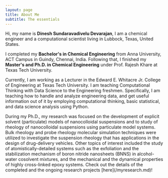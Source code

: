 ```yaml
---
layout: page
title: About Me
subtitle: The essentials
---
```


<div id="aboutme-section">

<p class="about-text">
<span class="fa fa-user-circle about-icon"></span>
Hi, my name is <strong>Dinesh Sundaravadivelu Devarajan</strong>, I am a chemical engineer and a computational scientist living in Lubbock, Texas, United States. 
</p>

<p class="about-text">
<span class="fa fa-graduation-cap about-icon"></span>
I completed my <strong>Bachelor's in Chemical Engineering</strong> from Anna University, ACT Campus in Guindy, Chennai, India. Following that, I finished my <strong>Master's and Ph.D. in Chemical Engineering</strong> under Prof. Rajesh Khare at Texas Tech University.
</p>

<p class="about-text">
<span class="fa fa-briefcase about-icon"></span>
Currently, I am working as a Lecturer in the Edward E. Whitacre Jr. College of Engineering at Texas Tech University. I am teaching Computational Thinking with Data Science to the Engineering freshmen. Specifically, I am teaching how to handle and analyze engineering data, and get useful information out of it by employing computational thinking, basic statistical, and data science analysis using Python.   
</p>

<p class="about-text">
<span class="fa fa-database about-icon"></span>
During my Ph.D., my research was focused on the development of explicit solvent (particulate) models of nanocolloidal suspensions and to study of rheology of nanocolloidal suspensions using particulate model systems. Bulk rheology and probe rheology molecular simulation techniques were utilized to investigate the suspension rheology that has applications in the design of drug-delivery vehicles. Other topics of interest included the study of atomistically-detailed systems such as the exfoliation and the stabilization mechanism of boron nitride nanosheets (BNNS) in alcohol-water cosolvent mixtures, and the mechanical and the dynamical properties of highly cross-linked epoxy systems. Check out the details of the completed and the ongoing research projects [here](/myresearch.md)!
</p>
